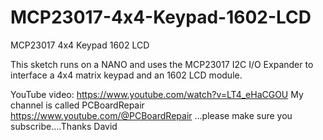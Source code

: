 # MCP23017-4x4-Keypad-1602-LCD
MCP23017 4x4 Keypad 1602 LCD


This sketch runs on a NANO and uses the MCP23017 I2C I/O Expander to interface a 4x4 matrix keypad and an 1602 LCD module.

YouTube video: https://www.youtube.com/watch?v=LT4_eHaCGOU
My channel is called PCBoardRepair https://www.youtube.com/@PCBoardRepair ...please make sure you subscribe....Thanks David
